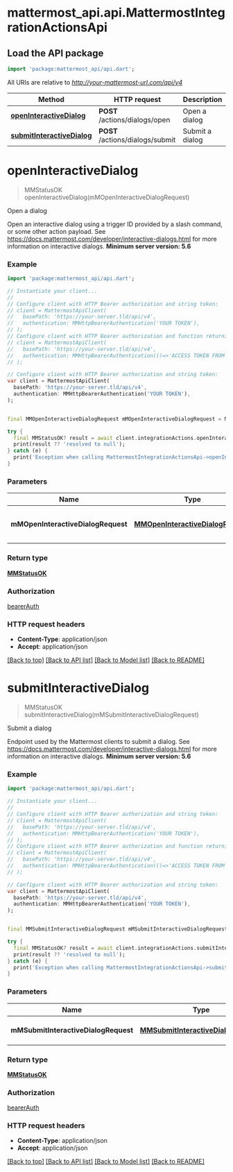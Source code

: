 # mattermost_api.api.MattermostIntegrationActionsApi

## Load the API package
```dart
import 'package:mattermost_api/api.dart';
```

All URIs are relative to *http://your-mattermost-url.com/api/v4*

Method | HTTP request | Description
------------- | ------------- | -------------
[**openInteractiveDialog**](MattermostIntegrationActionsApi.md#openinteractivedialog) | **POST** /actions/dialogs/open | Open a dialog
[**submitInteractiveDialog**](MattermostIntegrationActionsApi.md#submitinteractivedialog) | **POST** /actions/dialogs/submit | Submit a dialog


# **openInteractiveDialog**
> MMStatusOK openInteractiveDialog(mMOpenInteractiveDialogRequest)

Open a dialog

Open an interactive dialog using a trigger ID provided by a slash command, or some other action payload. See https://docs.mattermost.com/developer/interactive-dialogs.html for more information on interactive dialogs. __Minimum server version: 5.6__ 

### Example
```dart
import 'package:mattermost_api/api.dart';

// Instantiate your client...
//
// Configure client with HTTP Bearer authorization and string token:
// client = MattermostApiClient(
//   basePath: 'https://your-server.tld/api/v4',
//   authentication: MMHttpBearerAuthentication('YOUR TOKEN'),
// );
// Configure client with HTTP Bearer authorization and function returning a string:
// client = MattermostApiClient(
//   basePath: 'https://your-server.tld/api/v4',
//   authentication: MMHttpBearerAuthentication(()=>'ACCESS TOKEN FROM FUNCTION'),
// );

// Configure client with HTTP Bearer authorization and string token:
var client = MattermostApiClient(
  basePath: 'https://your-server.tld/api/v4',
  authentication: MMHttpBearerAuthentication('YOUR TOKEN'),
);


final MMOpenInteractiveDialogRequest mMOpenInteractiveDialogRequest = MMOpenInteractiveDialogRequest(); // MMOpenInteractiveDialogRequest | Metadata for the dialog to be opened

try {
  final MMStatusOK? result = await client.integrationActions.openInteractiveDialog(mMOpenInteractiveDialogRequest); // await the Future<MMStatusOK?>
  print(result ?? 'resolved to null');
} catch (e) {
  print('Exception when calling MattermostIntegrationActionsApi->openInteractiveDialog: $e\n');
}

```

### Parameters

Name | Type | Description  | Notes
------------- | ------------- | ------------- | -------------
 **mMOpenInteractiveDialogRequest** | [**MMOpenInteractiveDialogRequest**](MMOpenInteractiveDialogRequest.md)| Metadata for the dialog to be opened | 

### Return type

[**MMStatusOK**](MMStatusOK.md)

### Authorization

[bearerAuth](../GENERATED_README.md#bearerAuth)

### HTTP request headers

 - **Content-Type**: application/json
 - **Accept**: application/json

[[Back to top]](#) [[Back to API list]](../GENERATED_README.md#documentation-for-api-endpoints) [[Back to Model list]](../GENERATED_README.md#documentation-for-models) [[Back to README]](../GENERATED_README.md)

# **submitInteractiveDialog**
> MMStatusOK submitInteractiveDialog(mMSubmitInteractiveDialogRequest)

Submit a dialog

Endpoint used by the Mattermost clients to submit a dialog. See https://docs.mattermost.com/developer/interactive-dialogs.html for more information on interactive dialogs. __Minimum server version: 5.6__ 

### Example
```dart
import 'package:mattermost_api/api.dart';

// Instantiate your client...
//
// Configure client with HTTP Bearer authorization and string token:
// client = MattermostApiClient(
//   basePath: 'https://your-server.tld/api/v4',
//   authentication: MMHttpBearerAuthentication('YOUR TOKEN'),
// );
// Configure client with HTTP Bearer authorization and function returning a string:
// client = MattermostApiClient(
//   basePath: 'https://your-server.tld/api/v4',
//   authentication: MMHttpBearerAuthentication(()=>'ACCESS TOKEN FROM FUNCTION'),
// );

// Configure client with HTTP Bearer authorization and string token:
var client = MattermostApiClient(
  basePath: 'https://your-server.tld/api/v4',
  authentication: MMHttpBearerAuthentication('YOUR TOKEN'),
);


final MMSubmitInteractiveDialogRequest mMSubmitInteractiveDialogRequest = MMSubmitInteractiveDialogRequest(); // MMSubmitInteractiveDialogRequest | Dialog submission data

try {
  final MMStatusOK? result = await client.integrationActions.submitInteractiveDialog(mMSubmitInteractiveDialogRequest); // await the Future<MMStatusOK?>
  print(result ?? 'resolved to null');
} catch (e) {
  print('Exception when calling MattermostIntegrationActionsApi->submitInteractiveDialog: $e\n');
}

```

### Parameters

Name | Type | Description  | Notes
------------- | ------------- | ------------- | -------------
 **mMSubmitInteractiveDialogRequest** | [**MMSubmitInteractiveDialogRequest**](MMSubmitInteractiveDialogRequest.md)| Dialog submission data | 

### Return type

[**MMStatusOK**](MMStatusOK.md)

### Authorization

[bearerAuth](../GENERATED_README.md#bearerAuth)

### HTTP request headers

 - **Content-Type**: application/json
 - **Accept**: application/json

[[Back to top]](#) [[Back to API list]](../GENERATED_README.md#documentation-for-api-endpoints) [[Back to Model list]](../GENERATED_README.md#documentation-for-models) [[Back to README]](../GENERATED_README.md)


